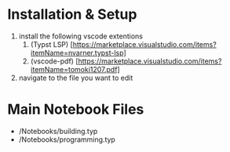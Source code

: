 # Installation & Setup
1. install the following vscode extentions
    1. (Typst LSP) [https://marketplace.visualstudio.com/items?itemName=nvarner.typst-lsp]
    1. (vscode-pdf) [https://marketplace.visualstudio.com/items?itemName=tomoki1207.pdf]
1. navigate to the file you want to edit

# Main Notebook Files
 - /Notebooks/building.typ
 - /Notebooks/programming.typ